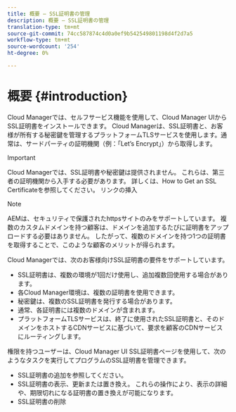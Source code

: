 ```yaml
---
title: 概要 — SSL証明書の管理
description: 概要 — SSL証明書の管理
translation-type: tm+mt
source-git-commit: 74cc587874c4d0a0ef9b542549801198d4f2d7a5
workflow-type: tm+mt
source-wordcount: '254'
ht-degree: 0%

---
```



# 概要 {#introduction}

Cloud Managerでは、セルフサービス機能を使用して、Cloud Manager UIからSSL証明書をインストールできます。 Cloud Managerは、SSL証明書と、お客様が所有する秘密鍵を管理するプラットフォームTLSサービスを使用します。通常は、サードパーティの証明機関（例：「Let’s Encrypt」）から取得します。

>[!IMPORTANT]
>Cloud Managerでは、SSL証明書や秘密鍵は提供されません。 これらは、第三者の証明機関から入手する必要があります。 詳しくは、How to Get an SSL Certificateを参照してください。 リンクの挿入

>[!NOTE]
>AEMは、セキュリティで保護されたhttpsサイトのみをサポートしています。 複数のカスタムドメインを持つ顧客は、ドメインを追加するたびに証明書をアップロードする必要はありません。 したがって、複数のドメインを持つ1つの証明書を取得することで、このような顧客のメリットが得られます。

Cloud Managerでは、次のお客様向けSSL証明書の要件をサポートしています。

* SSL証明書は、複数の環境が1回だけ使用し、追加複数回使用する場合があります。
* 各Cloud Manager環境は、複数の証明書を使用できます。
* 秘密鍵は、複数のSSL証明書を発行する場合があります。
* 通常、各証明書には複数のドメインが含まれます。
* プラットフォームTLSサービスは、終了に使用されたSSL証明書と、そのドメインをホストするCDNサービスに基づいて、要求を顧客のCDNサービスにルーティングします。

権限を持つユーザーは、Cloud Manager UI SSL証明書ページを使用して、次のようなタスクを実行してプログラムのSSL証明書を管理できます。

* SSL証明書の追加を参照してください。
* SSL証明書の表示、更新または置き換え。 これらの操作により、表示の詳細や、期限切れになる証明書の置き換えが可能になります。
* SSL証明書の削除